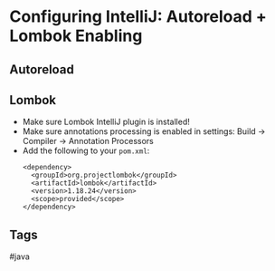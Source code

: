 # Configuring IntelliJ: Autoreload + Lombok Enabling

## Autoreload

## Lombok
* Make sure Lombok IntelliJ plugin is installed!
* Make sure annotations processing is enabled in settings:
  Build -> Compiler -> Annotation Processors
* Add the following to your `pom.xml`:
  ```
  <dependency>
    <groupId>org.projectlombok</groupId>
    <artifactId>lombok</artifactId>
    <version>1.18.24</version>
    <scope>provided</scope>
  </dependency>
  ```

## Tags
#java
